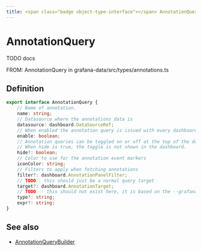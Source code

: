 ```yaml
---
title: <span class="badge object-type-interface"></span> AnnotationQuery
---
```

# <span class="badge object-type-interface"></span> AnnotationQuery

TODO docs

FROM: AnnotationQuery in grafana-data/src/types/annotations.ts

## Definition

```typescript
export interface AnnotationQuery {
	// Name of annotation.
	name: string;
	// Datasource where the annotations data is
	datasource: dashboard.DataSourceRef;
	// When enabled the annotation query is issued with every dashboard refresh
	enable: boolean;
	// Annotation queries can be toggled on or off at the top of the dashboard.
	// When hide is true, the toggle is not shown in the dashboard.
	hide?: boolean;
	// Color to use for the annotation event markers
	iconColor: string;
	// Filters to apply when fetching annotations
	filter?: dashboard.AnnotationPanelFilter;
	// TODO.. this should just be a normal query target
	target?: dashboard.AnnotationTarget;
	// TODO -- this should not exist here, it is based on the --grafana-- datasource
	type?: string;
	expr?: string;
}

```
## See also

 * <span class="badge builder"></span> [AnnotationQueryBuilder](./builder-AnnotationQueryBuilder.md)

